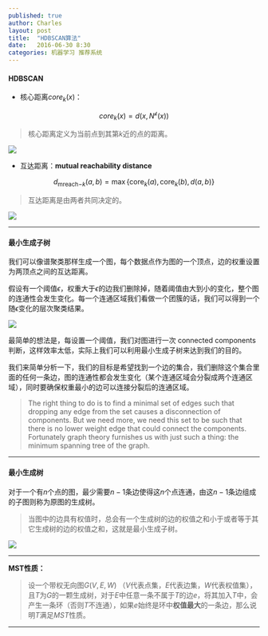 ```yaml
---
published: true
author: Charles
layout: post
title:  "HDBSCAN算法"
date:   2016-06-30 8:30
categories: 机器学习 推荐系统
---
```


#### HDBSCAN

- 核心距离$core_k(x)$：

$$core_k(x) = d(x,N^{\mathcal{k}}(x))$$

> 核心距离定义为当前点到其第$k$近的点的距离。

![][2]

- 互达距离：**mutual reachability distance**

$$d_{\mathrm{mreach-}k}(a,b) = \max \{\mathrm{core}_k(a), \mathrm{core}_k(b), d(a,b) \}$$

> 互达距离是由两者共同决定的。

![][3]

---

#### 最小生成子树

我们可以像谱聚类那样生成一个图，每个数据点作为图的一个顶点，边的权重设置为两顶点之间的互达距离。

假设有一个阈值$\epsilon$，权重大于$\epsilon$的边我们删除掉，随着阈值由大到小的变化，整个图的连通性会发生变化。每一个连通区域我们看做一个团簇的话，我们可以得到一个随$\epsilon$变化的层次聚类结果。

![][4]

最简单的想法是，每设置一个阈值，我们对图进行一次 connected components 判断，这样效率太低，实际上我们可以利用最小生成子树来达到我们的目的。

我们来简单分析一下，我们的目标是希望找到一个边的集合，我们删除这个集合里面的任何一条边，图的连通性都会发生变化（某个连通区域会分裂成两个连通区域），同时要确保权重最小的边可以连接分裂后的连通区域。

>  The right thing to do is to find a minimal set of edges such that dropping any edge from the set causes a disconnection of components. But we need more, we need this set to be such that there is no lower weight edge that could connect the components. Fortunately graph theory furnishes us with just such a thing: the minimum spanning tree of the graph.

---

#### 最小生成树

对于一个有$n$个点的图，最少需要$n-1$条边使得这$n$个点连通，由这$n-1$条边组成的子图则称为原图的生成树。

> 当图中的边具有权值时，总会有一个生成树的边的权值之和小于或者等于其它生成树的边的权值之和，这就是最小生成子树。

![][1]

---

**MST性质：**

> 设一个带权无向图$G(V,E,W)$ （$V$代表点集，$E$代表边集，$W$代表权值集），且$T$为$G$的一颗生成树，对于$E$中任意一条不属于$T$的边$e$，将其加入$T$中，会产生一条环（否则$T$不连通），如果$e$始终是环中**权值最大**的一条边，那么说明$T$满足$MST$性质。

---


[1]:http://7xjbdi.com1.z0.glb.clouddn.com/300px-Minimum_spanning_tree.svg.png
[2]:http://7xjbdi.com1.z0.glb.clouddn.com/distance1.svg
[3]:http://7xjbdi.com1.z0.glb.clouddn.com/m_reach.png
[4]:http://7xjbdi.com1.z0.glb.clouddn.com/hierarchy_cluster.png

